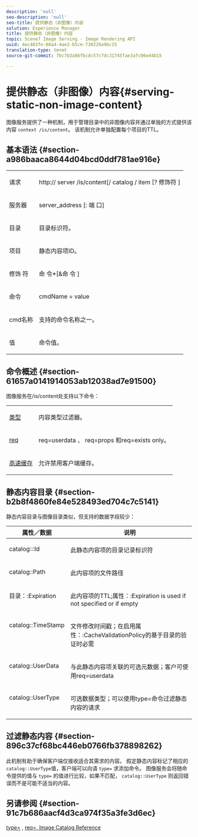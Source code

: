 ```yaml
---
description: 'null'
seo-description: 'null'
seo-title: 提供静态（非图像）内容
solution: Experience Manager
title: 提供静态（非图像）内容
topic: Scene7 Image Serving - Image Rendering API
uuid: 4ec483fe-68a4-4ae2-b5ce-730229a9bc15
translation-type: tm+mt
source-git-commit: 7bc7b3a86fbcdc57cfdc31745fae3afc06e44b15

---
```



# 提供静态（非图像）内容{#serving-static-non-image-content}

图像服务提供了一种机制，用于管理目录中的非图像内容并通过单独的方式提供该内容 `context /is/content`。 该机制允许单独配置每个项目的TTL。

## 基本语法 {#section-a986baaca8644d04bcd0ddf781ae916e}

<table id="simpletable_4A6249F0C40747339524323EB0831CE4"> 
 <tr class="strow"> 
  <td class="stentry"> <p> <span class="codeph"> <span class="varname"> 请求 </span></span> </p> </td> 
  <td class="stentry"> <p> <span class="codeph"> http:// <span class="varname"> server </span>/is/content[/ <span class="varname"> catalog </span>/ <span class="varname"> item </span>[? <span class="varname"> 修饰符 </span>] </span> </p> </td> 
 </tr> 
 <tr class="strow"> 
  <td class="stentry"> <p> <span class="codeph"> <span class="varname"> 服务器 </span></span> </p> </td> 
  <td class="stentry"> <p> <span class="codeph"> <span class="varname"> server_address </span>[: <span class="varname"> 端 </span>口] </span> </p> </td> 
 </tr> 
 <tr class="strow"> 
  <td class="stentry"> <p> <span class="codeph"> <span class="varname"> 目录 </span></span> </p> </td> 
  <td class="stentry"> <p>目录标识符。 </p> </td> 
 </tr> 
 <tr class="strow"> 
  <td class="stentry"> <p> <span class="codeph"> <span class="varname"> 项目 </span></span> </p> </td> 
  <td class="stentry"> <p>静态内容项ID。 </p> </td> 
 </tr> 
 <tr class="strow"> 
  <td class="stentry"> <p> <span class="codeph"> <span class="varname"> 修饰 </span> 符 </span> </p> </td> 
  <td class="stentry"> <p> <span class="codeph"> <span class="varname"> 命 </span>令*[&amp;命 <span class="varname"> 令 </span>] </span> </p> </td> 
 </tr> 
 <tr class="strow"> 
  <td class="stentry"> <p> <span class="codeph"> <span class="varname"> 命令 </span></span> </p> </td> 
  <td class="stentry"> <p> <span class="codeph"> <span class="varname"> cmdName </span>= <span class="varname"> value </span></span> </p> </td> 
 </tr> 
 <tr class="strow"> 
  <td class="stentry"> <p> <span class="codeph"> <span class="varname"> cmd名称 </span></span> </p> </td> 
  <td class="stentry"> <p>支持的命令名称之一。 </p> </td> 
 </tr> 
 <tr class="strow"> 
  <td class="stentry"> <p> <span class="codeph"> <span class="varname"> 值 </span></span> </p> </td> 
  <td class="stentry"> <p>命令值。 </p> </td> 
 </tr> 
</table>

## 命令概述 {#section-61657a0141914053ab12038ad7e91500}

图像服务在/is/content处支持以下命令：

<table id="simpletable_1D96BA1AB5394B3C9B91D46617AFC0FA"> 
 <tr class="strow"> 
  <td class="stentry"> <a href="../../../../../is-api/http-ref/image-serving-api-ref/c-http-protocol-reference/c-command-reference/r-type.md#reference-89094fd1c50c444eb082cd266769cccb" type="reference" format="dita" scope="local"> 类型 </a> </td> 
  <td class="stentry"> <p>内容类型过滤器。 </p> </td> 
 </tr> 
 <tr class="strow"> 
  <td class="stentry"> <a href="../../../../../is-api/http-ref/image-serving-api-ref/c-http-protocol-reference/c-command-reference/r-req/r-req.md#reference-907cdb4a97034db7ad94695f25552e76" type="reference" format="dita" scope="local"> req </a> </td> 
  <td class="stentry"> <p> <span class="codeph"> req=userdata </span>、 <span class="codeph"> req=props </span>和req=exists <span class="codeph"></span> only。 </p> </td> 
 </tr> 
 <tr class="strow"> 
  <td class="stentry"> <a href="../../../../../is-api/http-ref/image-serving-api-ref/c-http-protocol-reference/c-command-reference/r-is-http-cache.md#reference-168189bee4ce4d1189d427891f22be2e" type="reference" format="dita" scope="local"> 高速缓存 </a> </td> 
  <td class="stentry"> <p>允许禁用客户端缓存。 </p> </td> 
 </tr> 
</table>

## 静态内容目录 {#section-b2b8f4860fe84e528493ed704c7c5141}

静态内容目录与图像目录类似，但支持的数据字段较少：

<table id="table_3B111EC3AA1044FB9B659FD54BADDC39"> 
 <thead> 
  <tr> 
   <th class="entry"> <b> 属性／数据</b> </th> 
   <th class="entry"> <b> 说明</b> </th> 
  </tr> 
 </thead>
 <tbody> 
  <tr valign="top"> 
   <td> <p> <span class="codeph"> catalog:::Id </span> </p> </td> 
   <td> <p> 此静态内容项的目录记录标识符 </p> </td> 
  </tr> 
  <tr valign="top"> 
   <td> <p> <span class="codeph"> catalog::Path </span> </p> </td> 
   <td> <p> 此内容项的文件路径 </p> </td> 
  </tr> 
  <tr valign="top"> 
   <td> <p> <span class="codeph"> 目录：:Expiration </span> </p> </td> 
   <td> <p> 此内容项的TTL;属性：:Expiration is used if not specified or if empty </p> </td> 
  </tr> 
  <tr valign="top"> 
   <td> <p> <span class="codeph"> catalog::TimeStamp </span> </p> </td> 
   <td> <p> 文件修改时间戳；在启用属性：:CacheValidationPolicy的基于目录的验证时必需 </p> </td> 
  </tr> 
  <tr valign="top"> 
   <td> <p> <span class="codeph"> catalog::UserData </span> </p> </td> 
   <td> <p> 与此静态内容项关联的可选元数据；客户可使用req=userdata </p> </td> 
  </tr> 
  <tr valign="top"> 
   <td> <p> <span class="codeph"> catalog::UserType </span> </p> </td> 
   <td> <p> 可选数据类型；可以使用type=命令过滤静态内容的请求 </p> </td> 
  </tr> 
 </tbody> 
</table>

## 过滤静态内容 {#section-896c37cf68bc446eb0766fb378898262}

此机制有助于确保客户端仅接收适合其需求的内容。 假定静态内容标记了相应的 `catalog::UserType`值，客户端可以向请 `type=` 求添加命令。 图像服务会将随命令提供的值与 `type=` 的值进行比较，如果不匹配， `catalog::UserType` 则返回错误而不是可能不适当的内容。

## 另请参阅 {#section-91c7b686aacf4d3ca974f35a3fe3d6ec}

[type=](../../../../../is-api/http-ref/image-serving-api-ref/c-http-protocol-reference/c-command-reference/r-type.md#reference-89094fd1c50c444eb082cd266769cccb) , [req=](../../../../../is-api/http-ref/image-serving-api-ref/c-http-protocol-reference/c-command-reference/r-req/r-req.md#reference-907cdb4a97034db7ad94695f25552e76)[, Image Catalog Reference](../../../../../is-api/image-catalog/image-serving-api-ref/c-image-catalog-reference/c-overview/c-overview.md#concept-9ce2b6a133de45f783e95cabc5810ac3)
